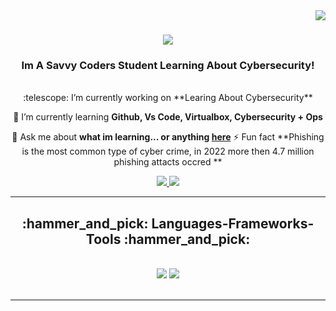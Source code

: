 <img align="right" src="https://visitor-badge.laobi.icu/badge?page_id=Samuel.Huddleston" />
<h1 align="center">
    <img src="https://readme-typing-svg.herokuapp.com/?font=Righteous&size=35&center=true&vCenter=true&width=500&height=70&duration=4000&lines=Hello+There!+👋;+I'm+Samuel+Huddleston!;" />
</h1>
<h3 align="center">Im A Savvy Coders Student Learning About Cybersecurity!</h3>
<br/>
<div align="center">
 :telescope: I’m currently working on **Learing About Cybersecurity**
    
 :seedling: I’m currently learning **Github, Vs Code, Virtualbox, Cybersecurity + Ops**
 
:speech_balloon: Ask me about **what im learning... or anything [here](https://github.com/shh061490/Samuel-cyber-2025)**
:zap: Fun fact **Phishing is the most common type of cyber crime, in 2022 more then 4.7 million phishing attacts occred **
 </div>
<div align="center">
  <a href="mailto:shh06@hotmail.com">
    <img src="https://img.shields.io/badge/Hotmail-333333?style=for-the-badge&logo=hotmail&logoColor=red" />
  </a>
  <a href="https://www.linkedin.com/in/samuel-huddleston-953ab8334/" target="_blank">
    <img src="https://img.shields.io/badge/LinkedIn-0077B5?style=for-the-badge&logo=linkedin&logoColor=white" target="_blank" />
  </a>
  </a>
</div>
 <hr/>
<h2 align="center">:hammer_and_pick: Languages-Frameworks-Tools :hammer_and_pick:</h2>
<br/>
<div align="center">
    <img src="https://skillicons.dev/icons?i=vscode,github,bash,git" />
    <img src="https://skillicons.dev/icons?i=,python,mysql,aws," /><br>
</div>
<br/>
<hr/>
